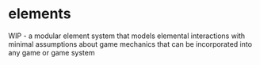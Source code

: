 # elements
WIP - a modular element system that models elemental interactions with minimal assumptions about game mechanics that can be incorporated into any game or game system
